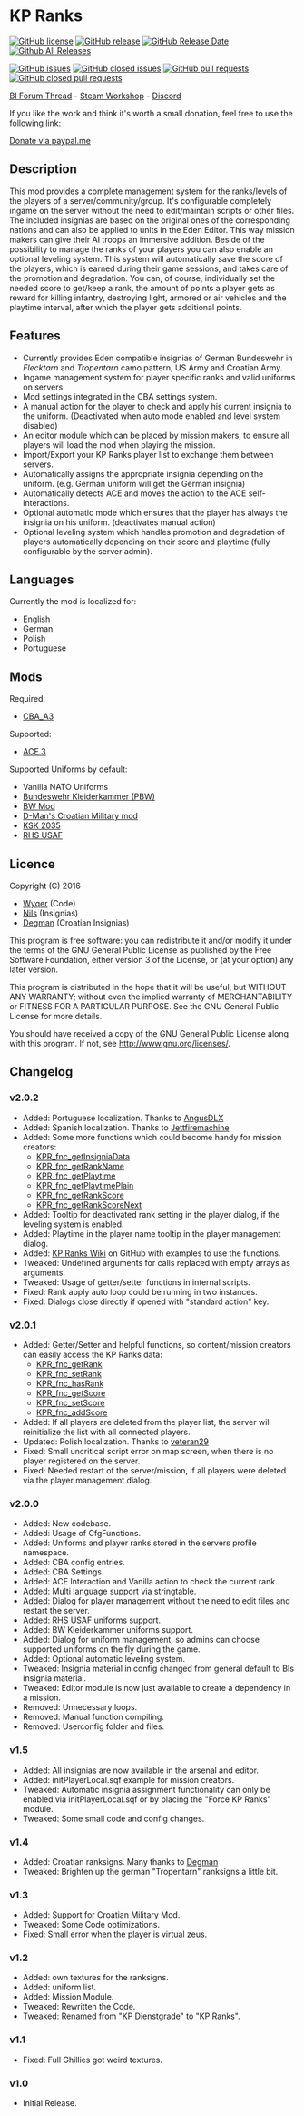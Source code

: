 # KP Ranks
[![GitHub license](https://img.shields.io/github/license/KillahPotatoes/KP-Ranks.svg)](https://github.com/KillahPotatoes/KP-Ranks/blob/master/LICENSE)
[![GitHub release](https://img.shields.io/github/release/KillahPotatoes/KP-Ranks.svg)](https://github.com/KillahPotatoes/KP-Ranks/releases)
[![GitHub Release Date](https://img.shields.io/github/release-date/KillahPotatoes/KP-Ranks.svg)](https://github.com/KillahPotatoes/KP-Ranks/releases)
[![Github All Releases](https://img.shields.io/github/downloads/KillahPotatoes/KP-Ranks/total.svg)](https://github.com/KillahPotatoes/KP-Ranks)

[![GitHub issues](https://img.shields.io/github/issues-raw/KillahPotatoes/KP-Ranks.svg)](https://github.com/KillahPotatoes/KP-Ranks/issues)
[![GitHub closed issues](https://img.shields.io/github/issues-closed-raw/KillahPotatoes/KP-Ranks.svg)](https://github.com/KillahPotatoes/KP-Ranks/issues?q=is%3Aissue+is%3Aclosed)
[![GitHub pull requests](https://img.shields.io/github/issues-pr-raw/KillahPotatoes/KP-Ranks.svg)](https://github.com/KillahPotatoes/KP-Ranks/pulls)
[![GitHub closed pull requests](https://img.shields.io/github/issues-pr-closed-raw/KillahPotatoes/KP-Ranks.svg)](https://github.com/KillahPotatoes/KP-Ranks/pulls?q=is%3Apr+is%3Aclosed)

[BI Forum Thread](https://forums.bistudio.com/topic/195034-kp-ranks/) - [Steam Workshop](http://steamcommunity.com/sharedfiles/filedetails/?id=741621641) - [Discord](https://discord.gg/fjSPn8t)

If you like the work and think it's worth a small donation, feel free to use the following link:

[Donate via paypal.me](https://www.paypal.me/wyqer)

## Description
This mod provides a complete management system for the ranks/levels of the players of a server/community/group. It's configurable completely ingame on the server without the need to edit/maintain scripts or other files. The included insignias are based on the original ones of the corresponding nations and can also be applied to units in the Eden Editor. This way mission makers can give their AI troops an immersive addition.
Beside of the possibility to manage the ranks of your players you can also enable an optional leveling system. This system will automatically save the score of the players, which is earned during their game sessions, and takes care of the promotion and degradation. You can, of course, individually set the needed score to get/keep a rank, the amount of points a player gets as reward for killing infantry, destroying light, armored or air vehicles and the playtime interval, after which the player gets additional points.

## Features
* Currently provides Eden compatible insignias of German Bundeswehr in *Flecktarn* and *Tropentarn* camo pattern, US Army and Croatian Army.
* Ingame management system for player specific ranks and valid uniforms on servers.
* Mod settings integrated in the CBA settings system.
* A manual action for the player to check and apply his current insignia to the uniform. (Deactivated when auto mode enabled and level system disabled)
* An editor module which can be placed by mission makers, to ensure all players will load the mod when playing the mission.
* Import/Export your KP Ranks player list to exchange them between servers.
* Automatically assigns the appropriate insignia depending on the uniform. (e.g. German uniform will get the German insignia)
* Automatically detects ACE and moves the action to the ACE self-interactions.
* Optional automatic mode which ensures that the player has always the insignia on his uniform. (deactivates manual action)
* Optional leveling system which handles promotion and degradation of players automatically depending on their score and playtime (fully configurable by the server admin).

## Languages
Currently the mod is localized for:
* English
* German
* Polish
* Portuguese

## Mods
Required:
* [CBA_A3](https://steamcommunity.com/workshop/filedetails/?id=450814997)

Supported:
* [ACE 3](https://steamcommunity.com/workshop/filedetails/?id=463939057)

Supported Uniforms by default:
* Vanilla NATO Uniforms
* [Bundeswehr Kleiderkammer (PBW)](https://steamcommunity.com/sharedfiles/filedetails/?id=835394852)
* [BW Mod](https://steamcommunity.com/sharedfiles/filedetails/?id=1200127537)
* [D-Man's Croatian Military mod](https://steamcommunity.com/sharedfiles/filedetails/?id=662483132)
* [KSK 2035](https://steamcommunity.com/sharedfiles/filedetails/?id=705947357)
* [RHS USAF](https://steamcommunity.com/sharedfiles/filedetails/?id=843577117)

## Licence
Copyright (C) 2016
* [Wyqer](https://github.com/Wyqer) (Code)
* [Nils](https://steamcommunity.com/id/butmumsaysimspecial) (Insignias)
* [Degman](https://steamcommunity.com/id/degman) (Croatian Insignias)

This program is free software: you can redistribute it and/or modify it under the terms of the GNU General Public License as published by the Free Software Foundation, either version 3 of the License, or (at your option) any later version.

This program is distributed in the hope that it will be useful, but WITHOUT ANY WARRANTY; without even the implied warranty of MERCHANTABILITY or FITNESS FOR A PARTICULAR PURPOSE. See the GNU General Public License for more details.

You should have received a copy of the GNU General Public License along with this program. If not, see http://www.gnu.org/licenses/.

## Changelog
### v2.0.2
* Added: Portuguese localization. Thanks to [AngusDLX](https://github.com/AngusDLX)
* Added: Spanish localization. Thanks to [Jettfiremachine](https://github.com/amunoz20)
* Added: Some more functions which could become handy for mission creators:
    * [KPR_fnc_getInsigniaData](https://github.com/KillahPotatoes/KP-Ranks/blob/master/addons/KP_Ranks/fnc/fn_getInsigniaData.sqf)
    * [KPR_fnc_getRankName](https://github.com/KillahPotatoes/KP-Ranks/blob/master/addons/KP_Ranks/fnc/fn_getRankName.sqf)
    * [KPR_fnc_getPlaytime](https://github.com/KillahPotatoes/KP-Ranks/blob/master/addons/KP_Ranks/fnc/fn_getPlaytime.sqf)
    * [KPR_fnc_getPlaytimePlain](https://github.com/KillahPotatoes/KP-Ranks/blob/master/addons/KP_Ranks/fnc/fn_getPlaytimePlain.sqf)
    * [KPR_fnc_getRankScore](https://github.com/KillahPotatoes/KP-Ranks/blob/master/addons/KP_Ranks/fnc/fn_getRankScore.sqf)
    * [KPR_fnc_getRankScoreNext](https://github.com/KillahPotatoes/KP-Ranks/blob/master/addons/KP_Ranks/fnc/fn_getRankScoreNext.sqf)
* Added: Tooltip for deactivated rank setting in the player dialog, if the leveling system is enabled.
* Added: Playtime in the player name tooltip in the player management dialog.
* Added: [KP Ranks Wiki](https://github.com/KillahPotatoes/KP-Ranks/wiki) on GitHub with examples to use the functions.
* Tweaked: Undefined arguments for calls replaced with empty arrays as arguments.
* Tweaked: Usage of getter/setter functions in internal scripts.
* Fixed: Rank apply auto loop could be running in two instances.
* Fixed: Dialogs close directly if opened with "standard action" key.

### v2.0.1
* Added: Getter/Setter and helpful functions, so content/mission creators can easily access the KP Ranks data:
    * [KPR_fnc_getRank](https://github.com/KillahPotatoes/KP-Ranks/blob/master/addons/KP_Ranks/fnc/fn_getRank.sqf)
    * [KPR_fnc_setRank](https://github.com/KillahPotatoes/KP-Ranks/blob/master/addons/KP_Ranks/fnc/fn_setRank.sqf)
    * [KPR_fnc_hasRank](https://github.com/KillahPotatoes/KP-Ranks/blob/master/addons/KP_Ranks/fnc/fn_hasRank.sqf)
    * [KPR_fnc_getScore](https://github.com/KillahPotatoes/KP-Ranks/blob/master/addons/KP_Ranks/fnc/fn_getScore.sqf)
    * [KPR_fnc_setScore](https://github.com/KillahPotatoes/KP-Ranks/blob/master/addons/KP_Ranks/fnc/fn_setScore.sqf)
    * [KPR_fnc_addScore](https://github.com/KillahPotatoes/KP-Ranks/blob/master/addons/KP_Ranks/fnc/fn_addScore.sqf)
* Added: If all players are deleted from the player list, the server will reinitialize the list with all connected players.
* Updated: Polish localization. Thanks to [veteran29](https://github.com/veteran29)
* Fixed: Small uncritical script error on map screen, when there is no player registered on the server.
* Fixed: Needed restart of the server/mission, if all players were deleted via the player management dialog.

### v2.0.0
* Added: New codebase.
* Added: Usage of CfgFunctions.
* Added: Uniforms and player ranks stored in the servers profile namespace.
* Added: CBA config entries.
* Added: CBA Settings.
* Added: ACE Interaction and Vanilla action to check the current rank.
* Added: Multi language support via stringtable.
* Added: Dialog for player management without the need to edit files and restart the server.
* Added: RHS USAF uniforms support.
* Added: BW Kleiderkammer uniforms support.
* Added: Dialog for uniform management, so admins can choose supported uniforms on the fly during the game.
* Added: Optional automatic leveling system.
* Tweaked: Insignia material in config changed from general default to BIs insignia material.
* Tweaked: Editor module is now just available to create a dependency in a mission.
* Removed: Unnecessary loops.
* Removed: Manual function compiling.
* Removed: Userconfig folder and files.

### v1.5
* Added: All insignias are now available in the arsenal and editor.
* Added: initPlayerLocal.sqf example for mission creators.
* Tweaked: Automatic insignia assignment functionality can only be enabled via initPlayerLocal.sqf or by placing the "Force KP Ranks" module.
* Tweaked: Some small code and config changes.

### v1.4
* Added: Croatian ranksigns. Many thanks to [Degman](http://steamcommunity.com/id/degman)
* Tweaked: Brighten up the german "Tropentarn" ranksigns a little bit.

### v1.3
* Added: Support for Croatian Military Mod.
* Tweaked: Some Code optimizations.
* Fixed: Small error when the player is virtual zeus.

### v1.2
* Added: own textures for the ranksigns.
* Added: uniform list.
* Added: Mission Module.
* Tweaked: Rewritten the Code.
* Tweaked: Renamed from "KP Dienstgrade" to "KP Ranks".

### v1.1
* Fixed: Full Ghillies got weird textures.

### v1.0
* Initial Release.
